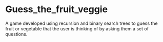# Guess_the_fruit_veggie
A game developed using recursion and binary search trees to guess the fruit or vegetable that the user is thinking of by asking them a set of questions.
